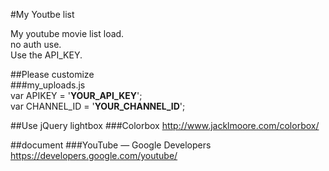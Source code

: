 #My Youtbe list

My youtube movie list load.  
no auth use.  
Use the API_KEY.  

##Please customize  
###my_uploads.js  
var APIKEY = '__YOUR_API_KEY__';  
var CHANNEL_ID = '__YOUR_CHANNEL_ID__';  

##Use jQuery lightbox
###Colorbox
http://www.jacklmoore.com/colorbox/

##document
###YouTube — Google Developers  
https://developers.google.com/youtube/

